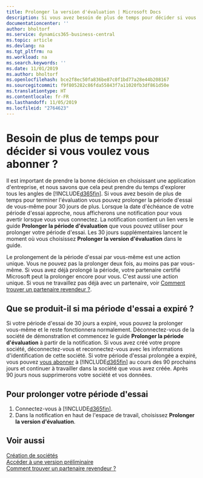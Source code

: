 ```yaml
---
title: Prolonger la version d'évaluation | Microsoft Docs
description: Si vous avez besoin de plus de temps pour décider si vous voulez vous abonner, vous pouvez prolonger votre version d'évaluation.
documentationcenter: ''
author: bholtorf
ms.service: dynamics365-business-central
ms.topic: article
ms.devlang: na
ms.tgt_pltfrm: na
ms.workload: na
ms.search.keywords: ''
ms.date: 11/01/2019
ms.author: bholtorf
ms.openlocfilehash: bce2f8ec50fa836be87c0f1bd77a28e44b208167
ms.sourcegitcommit: f9f805282c86fda55843f7a11020fb3df861d50e
ms.translationtype: HT
ms.contentlocale: fr-FR
ms.lasthandoff: 11/05/2019
ms.locfileid: "2764623"
---
```

# <a name="need-more-time-to-decide-whether-to-subscribe"></a>Besoin de plus de temps pour décider si vous voulez vous abonner ?
Il est important de prendre la bonne décision en choisissant une application d'entreprise, et nous savons que cela peut prendre du temps d'explorer tous les angles de [!INCLUDE[d365fin](includes/d365fin_md.md)]. Si vous avez besoin de plus de temps pour terminer l'évaluation vous pouvez prolonger la période d'essai de vous-même pour 30 jours de plus. Lorsque la date d'échéance de votre période d'essai approche, nous afficherons une notification pour vous avertir lorsque vous vous connectez. La notification contient un lien vers le guide **Prolonger la période d'évaluation** que vous pouvez utiliser pour prolonger votre période d'essai. Les 30 jours supplémentaires lancent le moment où vous choisissez **Prolonger la version d'évaluation** dans le guide.

Le prolongement de la période d'essai par vous-même est une action unique. Vous ne pouvez pas la prolonger deux fois, au moins pas par vous-même. Si vous avez déjà prolongé la période, votre partenaire certifié Microsoft peut la prolonger encore pour vous. C'est aussi une action unique. Si vous ne travaillez pas déjà avec un partenaire, voir [Comment trouver un partenaire revendeur ?](across-faq.md#findpartner).

## <a name="what-happens-if-my-trial-period-is-expired"></a>Que se produit-il si ma période d'essai a expiré ?
Si votre période d'essai de 30 jours a expiré, vous pouvez la prolonger vous-même et le reste fonctionnera normalement. Déconnectez-vous de la société de démonstration et commencez le guide **Prolonger la période d'évaluation** à partir de la notification. Si vous avez créé votre propre société, déconnectez-vous et reconnectez-vous avec les informations d'identification de cette société. Si votre période d'essai prolongée a expiré, vous pouvez [vous abonner](https://go.microsoft.com/fwlink/?linkid=828659) à [!INCLUDE[d365fin](includes/d365fin_md.md)] au cours des 90 prochains jours et continuer à travailler dans la société que vous avez créée. Après 90 jours nous supprimerons votre société et vos données. 

## <a name="to-extend-your-trial-period"></a>Pour prolonger votre période d'essai
1. Connectez-vous à [!INCLUDE[d365fin](includes/d365fin_md.md)].
2. Dans la notification en haut de l'espace de travail, choisissez **Prolonger la version d'évaluation**.

## <a name="see-also"></a>Voir aussi
[Création de sociétés](about-new-company.md)  
[Accéder à une version préliminaire](across-preview.md)  
[Comment trouver un partenaire revendeur ?](across-faq.md#findpartner)  
